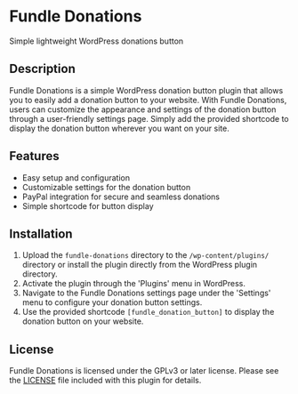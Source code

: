 # Fundle Donations

Simple lightweight WordPress donations button

## Description

Fundle Donations is a simple WordPress donation button plugin that allows you to easily add a donation button to your website. With Fundle Donations, users can customize the appearance and settings of the donation button through a user-friendly settings page. Simply add the provided shortcode to display the donation button wherever you want on your site.

## Features

- Easy setup and configuration
- Customizable settings for the donation button
- PayPal integration for secure and seamless donations
- Simple shortcode for button display

## Installation

1. Upload the `fundle-donations` directory to the `/wp-content/plugins/` directory or install the plugin directly from the WordPress plugin directory.
2. Activate the plugin through the 'Plugins' menu in WordPress.
3. Navigate to the Fundle Donations settings page under the 'Settings' menu to configure your donation button settings.
4. Use the provided shortcode `[fundle_donation_button]` to display the donation button on your website.

## License

Fundle Donations is licensed under the GPLv3 or later license. Please see the [LICENSE](LICENSE) file included with this plugin for details.
